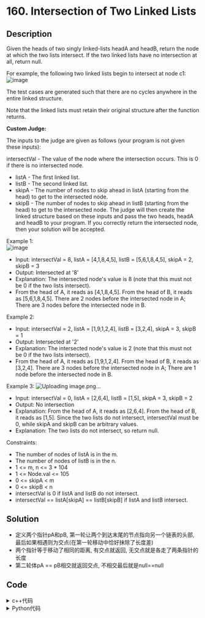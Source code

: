 # 160. Intersection of Two Linked Lists

## Description


Given the heads of two singly linked-lists headA and headB, return the node at which the two lists intersect. If the two linked lists have no intersection at all, return null.

For example, the following two linked lists begin to intersect at node c1:
![image](https://user-images.githubusercontent.com/58450801/182184315-877d56b5-f2d6-49db-a12f-2a9e8dbbbfe7.png)


  The test cases are generated such that there are no cycles anywhere in the entire linked structure.

  Note that the linked lists must retain their original structure after the function returns.

**Custom Judge:**

The inputs to the judge are given as follows (your program is not given these inputs):

intersectVal - The value of the node where the intersection occurs. This is 0 if there is no intersected node.
- listA - The first linked list.
- listB - The second linked list.
- skipA - The number of nodes to skip ahead in listA (starting from the head) to get to the intersected node.
- skipB - The number of nodes to skip ahead in listB (starting from the head) to get to the intersected node.
The judge will then create the linked structure based on these inputs and pass the two heads, headA and headB to your program. If you correctly return the intersected node, then your solution will be accepted.



Example 1:<br>
![image](https://user-images.githubusercontent.com/58450801/182184510-c4552cc9-e112-4a5e-9c55-4e0d8ea913e5.png)

- Input: intersectVal = 8, listA = [4,1,8,4,5], listB = [5,6,1,8,4,5], skipA = 2, skipB = 3
- Output: Intersected at '8'
- Explanation: The intersected node's value is 8 (note that this must not be 0 if the two lists intersect).
- From the head of A, it reads as [4,1,8,4,5]. From the head of B, it reads as [5,6,1,8,4,5]. There are 2 nodes before the intersected node in A; There are 3 nodes before the intersected node in B.


Example 2:
- Input: intersectVal = 2, listA = [1,9,1,2,4], listB = [3,2,4], skipA = 3, skipB = 1
- Output: Intersected at '2'
- Explanation: The intersected node's value is 2 (note that this must not be 0 if the two lists intersect).
- From the head of A, it reads as [1,9,1,2,4]. From the head of B, it reads as [3,2,4]. There are 3 nodes before the intersected node in A; There are 1 node before the intersected node in B.

Example 3:
![Uploading image.png…]()

- Input: intersectVal = 0, listA = [2,6,4], listB = [1,5], skipA = 3, skipB = 2
- Output: No intersection
- Explanation: From the head of A, it reads as [2,6,4]. From the head of B, it reads as [1,5]. Since the two lists do not intersect, intersectVal must be 0, while skipA and skipB can be arbitrary values.
- Explanation: The two lists do not intersect, so return null.



Constraints:
- The number of nodes of listA is in the m.
- The number of nodes of listB is in the n.
- 1 <= m, n <= 3 * 104
- 1 <= Node.val <= 105
- 0 <= skipA <  m
- 0 <= skipB <  n
- intersectVal is 0 if listA and listB do not intersect.
- intersectVal == listA[skipA] == listB[skipB] if listA and listB intersect.


## Solution

- 定义两个指针pA和pB, 第一轮让两个到达末尾的节点指向另一个链表的头部, 最后如果相遇则为交点(在第一轮移动中恰好抹除了长度差)
- 两个指针等于移动了相同的距离, 有交点就返回, 无交点就是各走了两条指针的长度
- 第二轮体pA == pB相交就返回交点, 不相交最后就是null==null

## Code

<details>
  <summary>c++代码</summary>
  
```C++

/**
 * Definition for singly-linked list.
 * struct ListNode {
 *     int val;
 *     ListNode *next;
 *     ListNode(int x) : val(x), next(NULL) {}
 * };
 */
class Solution {
public:
    ListNode *getIntersectionNode(ListNode *headA, ListNode *headB) {
        if(headA == NULL || headB == NULL) return NULL;
        ListNode *pA = headA, *pB = headB;
        while(pA != pB)
        {
            pA = (pA == NULL)? headB : pA->next;
            pB = (pB == NULL)? headA : pB->next;
        }
        return pA;
    }
};

```
</details>    
  
<details>
  <summary>Python代码</summary>
  
```Python3

# Definition for singly-linked list.
# class ListNode:
#     def __init__(self, x):
#         self.val = x
#         self.next = None

class Solution:
    def getIntersectionNode(self, headA: ListNode, headB: ListNode) -> ListNode:
        pA, pB = headA, headB
        
        while pA != pB:
            if( pA == None):
                pA = headB
            else:
                pA = pA.next
            if(pB == None):
                pB = headA
            else:
                pB = pB.next
        return pA


```
</details>    


